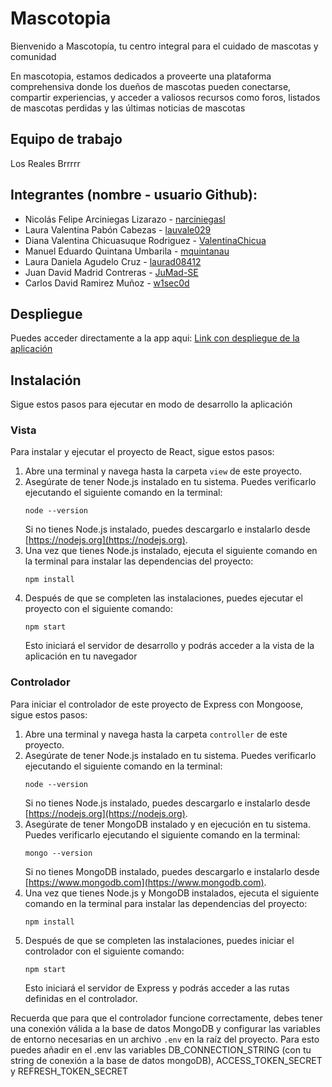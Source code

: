 # Mascotopia

Bienvenido a Mascotopía, tu centro integral para el cuidado de mascotas y comunidad

En mascotopia, estamos dedicados a proveerte una plataforma comprehensiva donde los dueños de mascotas pueden conectarse, compartir experiencias, y acceder a valiosos recursos como foros, listados de mascotas perdidas y las últimas noticias de mascotas

## Equipo de trabajo

Los Reales Brrrrr

## Integrantes (nombre - usuario Github):

- Nicolás Felipe Arciniegas Lizarazo - [narciniegasl](https://github.com/narciniegasl)
- Laura Valentina Pabón Cabezas - [lauvale029](https://github.com/lauvale029)
- Diana Valentina Chicuasuque Rodriguez - [ValentinaChicua](https://github.com/ValentinaChicua)
- Manuel Eduardo Quintana Umbarila - [mquintanau](https://github.com/mquintanau)
- Laura Daniela Agudelo Cruz - [laurad08412](https://github.com/laurad08412)
- Juan David Madrid Contreras - [JuMad-SE](https://github.com/JuMad)
- Carlos David Ramirez Muñoz - [w1sec0d](https://github.com/w1sec0d)

## Despliegue

Puedes acceder directamente a la app aqui: [Link con despliegue de la aplicación](https://mascotopia-fe.onrender.com/)

## Instalación

Sigue estos pasos para ejecutar en modo de desarrollo la aplicación

### Vista

Para instalar y ejecutar el proyecto de React, sigue estos pasos:

1. Abre una terminal y navega hasta la carpeta `view` de este proyecto.
2. Asegúrate de tener Node.js instalado en tu sistema. Puedes verificarlo ejecutando el siguiente comando en la terminal:
   ```
   node --version
   ```
   Si no tienes Node.js instalado, puedes descargarlo e instalarlo desde [https://nodejs.org](https://nodejs.org).
3. Una vez que tienes Node.js instalado, ejecuta el siguiente comando en la terminal para instalar las dependencias del proyecto:
   ```
   npm install
   ```
4. Después de que se completen las instalaciones, puedes ejecutar el proyecto con el siguiente comando:
   ```
   npm start
   ```
   Esto iniciará el servidor de desarrollo y podrás acceder a la vista de la aplicación en tu navegador

### Controlador

Para iniciar el controlador de este proyecto de Express con Mongoose, sigue estos pasos:

1. Abre una terminal y navega hasta la carpeta `controller` de este proyecto.
2. Asegúrate de tener Node.js instalado en tu sistema. Puedes verificarlo ejecutando el siguiente comando en la terminal:
   ```
   node --version
   ```
   Si no tienes Node.js instalado, puedes descargarlo e instalarlo desde [https://nodejs.org](https://nodejs.org).
3. Asegúrate de tener MongoDB instalado y en ejecución en tu sistema. Puedes verificarlo ejecutando el siguiente comando en la terminal:
   ```
   mongo --version
   ```
   Si no tienes MongoDB instalado, puedes descargarlo e instalarlo desde [https://www.mongodb.com](https://www.mongodb.com).
4. Una vez que tienes Node.js y MongoDB instalados, ejecuta el siguiente comando en la terminal para instalar las dependencias del proyecto:
   ```
   npm install
   ```
5. Después de que se completen las instalaciones, puedes iniciar el controlador con el siguiente comando:
   ```
   npm start
   ```
   Esto iniciará el servidor de Express y podrás acceder a las rutas definidas en el controlador.

Recuerda que para que el controlador funcione correctamente, debes tener una conexión válida a la base de datos MongoDB y configurar las variables de entorno necesarias en un archivo `.env` en la raíz del proyecto. Para esto puedes añadir en el .env las variables DB_CONNECTION_STRING (con tu string de conexión a la base de datos mongoDB), ACCESS_TOKEN_SECRET y REFRESH_TOKEN_SECRET
